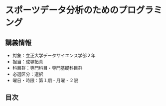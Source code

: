 # スポーツデータ分析のためのプログラミング

## 講義情報

- 対象：立正大学データサイエンス学部２年
- 担当：成塚拓真
- 科目群：専門科目・専門基礎科目群
- 必選区分：選択
- 曜日・時限：第１期・月曜・２限

## 目次

```{tableofcontents}
```

